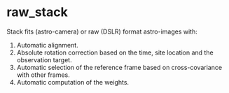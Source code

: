 # raw_stack

Stack fits (astro-camera) or raw (DSLR) format astro-images with: 

1) Automatic alignment.
2) Absolute rotation correction based on the time, site location and the observation target. 
3) Automatic selection of the reference frame based on cross-covariance with other frames. 
4) Automatic computation of the weights.
